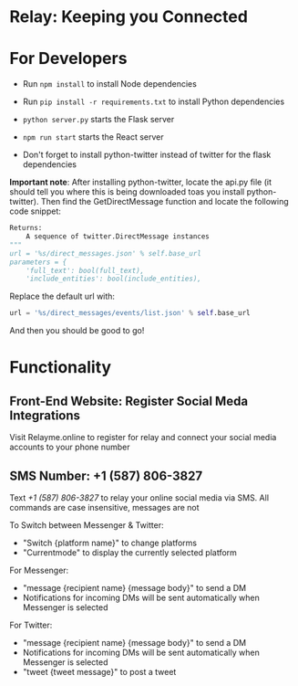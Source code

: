 # Relay: Keeping you Connected


# For Developers
* Run `npm install` to install Node dependencies
* Run `pip install -r requirements.txt` to install Python dependencies
* `python server.py` starts the Flask server
* `npm run start` starts the React server


* Don't forget to install python-twitter instead of twitter for the flask dependencies

**Important note**: After installing python-twitter, locate the api.py file (it should tell you where this is being downloaded toas you install python-twitter). Then find the GetDirectMessage function and locate the following code snippet:

``` python
Returns:
    A sequence of twitter.DirectMessage instances
"""
url = '%s/direct_messages.json' % self.base_url
parameters = {
    'full_text': bool(full_text),
    'include_entities': bool(include_entities),
```
Replace the default url with:

``` python
url = '%s/direct_messages/events/list.json' % self.base_url
```
And then you should be good to go!

# Functionality

## Front-End Website: Register Social Meda Integrations
Visit Relayme.online to register for relay and connect your social media accounts to your phone number

## SMS Number: +1 (587) 806-3827
Text *+1 (587) 806-3827* to relay your online social media via SMS. All commands are case insensitive, messages are not


To Switch between Messenger & Twitter:

- "Switch {platform name}" to change platforms
- "Currentmode" to display the currently selected platform


For Messenger:
- "message {recipient name} {message body}" to send a DM
- Notifications for incoming DMs will be sent automatically when Messenger is selected


For Twitter:
- "message {recipient name} {message body}" to send a DM
- Notifications for incoming DMs will be sent automatically when Messenger is selected
- "tweet {tweet message}" to post a tweet

